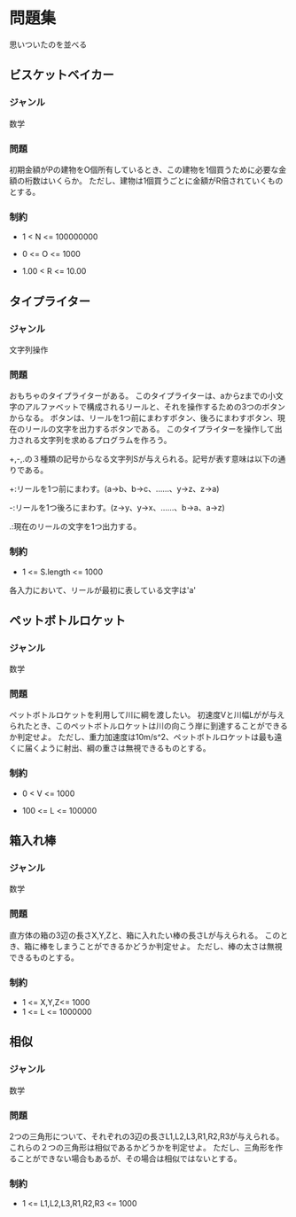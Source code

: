 # 問題集

思いついたのを並べる

## ビスケットベイカー

### ジャンル

数学

### 問題

初期金額がPの建物をO個所有しているとき、この建物を1個買うために必要な金額の桁数はいくらか。
ただし、建物は1個買うごとに金額がR倍されていくものとする。

### 制約

+ 1 < N <= 100000000

+ 0 <= O <= 1000

+ 1.00 < R <= 10.00

## タイプライター

### ジャンル

文字列操作

### 問題

おもちゃのタイプライターがある。
このタイプライターは、aからzまでの小文字のアルファベットで構成されるリールと、それを操作するための3つのボタンからなる。
ボタンは、リールを1つ前にまわすボタン、後ろにまわすボタン、現在のリールの文字を出力するボタンである。
このタイプライターを操作して出力される文字列を求めるプログラムを作ろう。

+,-,.の３種類の記号からなる文字列Sが与えられる。記号が表す意味は以下の通りである。

+:リールを1つ前にまわす。(a->b、b->c、……、y->z、z->a)

-:リールを1つ後ろにまわす。(z->y、y->x、……、b->a、a->z)

.:現在のリールの文字を1つ出力する。

### 制約

+ 1 <= S.length <= 1000

各入力において、リールが最初に表している文字は'a'

## ペットボトルロケット

### ジャンル

数学

### 問題

ペットボトルロケットを利用して川に綱を渡したい。
初速度Vと川幅Lがが与えられたとき、このペットボトルロケットは川の向こう岸に到達することができるか判定せよ。
ただし、重力加速度は10m/s^2、ペットボトルロケットは最も遠くに届くように射出、綱の重さは無視できるものとする。

### 制約

+ 0 < V <= 1000

+ 100 <= L <= 100000

## 箱入れ棒

### ジャンル

数学

### 問題

直方体の箱の3辺の長さX,Y,Zと、箱に入れたい棒の長さLが与えられる。
このとき、箱に棒をしまうことができるかどうか判定せよ。
ただし、棒の太さは無視できるものとする。

### 制約

+ 1 <= X,Y,Z<= 1000
+ 1 <= L <= 1000000

## 相似

### ジャンル

数学

### 問題

2つの三角形について、それぞれの3辺の長さL1,L2,L3,R1,R2,R3が与えられる。これらの２つの三角形は相似であるかどうかを判定せよ。
ただし、三角形を作ることができない場合もあるが、その場合は相似ではないとする。

### 制約

+ 1 <= L1,L2,L3,R1,R2,R3 <= 1000

